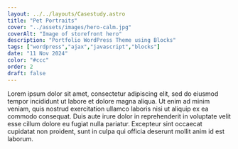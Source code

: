 ```yaml
---
layout: ../../layouts/Casestudy.astro
title: "Pet Portraits"
cover: "../assets/images/hero-calm.jpg"
coverAlt: "Image of storefront hero"
description: "Portfolio WordPress Theme using Blocks"
tags: ["wordpress","ajax","javascript","blocks"]
date: "11 Nov 2024"
color: "#ccc"
order: 2
draft: false
---
```


Lorem ipsum dolor sit amet, consectetur adipiscing elit, sed do eiusmod tempor incididunt ut labore et dolore magna aliqua. Ut enim ad minim veniam, quis nostrud exercitation ullamco laboris nisi ut aliquip ex ea commodo consequat. Duis aute irure dolor in reprehenderit in voluptate velit esse cillum dolore eu fugiat nulla pariatur. Excepteur sint occaecat cupidatat non proident, sunt in culpa qui officia deserunt mollit anim id est laborum.

